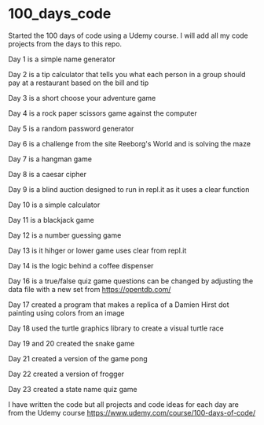 # 100_days_code
Started the 100 days of code using a Udemy course.  I will add all my code projects from the days to this repo.

Day 1 is a simple name generator

Day 2 is a tip calculator that tells you what each person in a group should pay at a restaurant based on the bill and tip

Day 3 is a short choose your adventure game

Day 4 is a rock paper scissors game against the computer

Day 5 is a random password generator

Day 6 is a challenge from the site Reeborg's World and is solving the maze

Day 7 is a hangman game

Day 8 is a caesar cipher

Day 9 is a blind auction designed to run in repl.it as it uses a clear function

Day 10 is a simple calculator

Day 11 is a blackjack game

Day 12 is a number guessing game

Day 13 is it hihger or lower game uses clear from repl.it

Day 14 is the logic behind a coffee dispenser

Day 16 is a true/false quiz game questions can be changed by adjusting the data file with a new set from https://opentdb.com/

Day 17 created a program that makes a replica of a Damien Hirst dot painting using colors from an image

Day 18 used the turtle graphics library to create a visual turtle race

Day 19 and 20 created the snake game

Day 21 created a version of the game pong

Day 22 created a version of frogger

Day 23 created a state name quiz game

I have written the code but all projects and code ideas for each day are from the Udemy course https://www.udemy.com/course/100-days-of-code/
